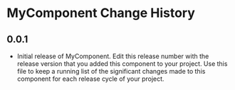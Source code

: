 MyComponent Change History
==========================

0.0.1
-----
  * Initial release of MyComponent. Edit this release number with the release 
    version that you added this component to your project. Use this file to 
    keep a running list of the significant changes made to this component
    for each release cycle of your project.
